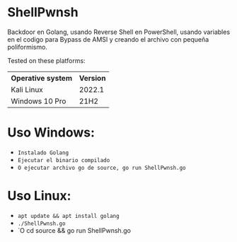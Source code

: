 # ShellPwnsh
Backdoor en Golang, usando Reverse Shell en PowerShell, usando variables en el codigo para Bypass de AMSI y creando el archivo con pequeña poliformismo.

Tested on these platforms:

<table>
    <tr>
        <th>Operative system</th>
        <th> Version </th>
    </tr>
    <tr>
        <td>Kali Linux</td>
        <td> 2022.1</td>
    </tr>
    <tr>
        <td>Windows 10 Pro</td>
        <td> 21H2</td>
    </tr>
</table>

# Uso Windows:
* `Instalado Golang`
* `Ejecutar el binario compilado`
* `O ejecutar archivo go de source, go run ShellPwnsh.go`

# Uso Linux:
* `apt update && apt install golang`
* `./ShellPwnsh.go`
*  `O cd source && go run ShellPwnsh.go





